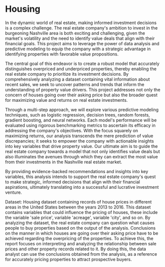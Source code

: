 # Housing
In the dynamic world of real estate, making informed investment decisions is a complex challenge. The real estate company's ambition to invest in the burgeoning Nashville area is both exciting and challenging, given the market's volatility and the need to identify value deals that align with their financial goals. This project aims to leverage the power of data analysis and predictive modeling to equip the company with a strategic advantage in identifying properties with favorable value propositions.

The central goal of this endeavor is to create a robust model that accurately distinguishes overpriced and underpriced properties, thereby enabling the real estate company to prioritize its investment decisions. By comprehensively analyzing a dataset containing vital information about recent sales, we seek to uncover patterns and trends that inform the understanding of property value drivers. This project addresses not only the concern of houses going over their asking price but also the broader quest for maximizing value and returns on real estate investments.

Through a multi-step approach, we will explore various predictive modeling techniques, such as logistic regression, decision trees, random forests, gradient boosting, and neural networks. Each model's performance will be evaluated using rigorous benchmarking metrics to ascertain its efficacy in addressing the company's objectives. With the focus squarely on maximizing returns, our analysis transcends the mere prediction of value discrepancies; it seeks to empower the company with actionable insights into key variables that drive property value. Our ultimate aim is to guide the real estate company towards a model that not only identifies value deals but also illuminates the avenues through which they can extract the most value from their investments in the Nashville real estate market.

By providing evidence-backed recommendations and insights into key variables, this analysis intends to support the real estate company's quest to make strategic, informed decisions that align with their financial aspirations, ultimately translating into a successful and lucrative investment venture.

Dataset:
Housing dataset containing records of house prices in different areas in the United States between the years 2013 to 2016. This dataset contains variables that could influence the pricing of houses, these include the variable 'sale price', variable 'acreage', variable 'city', and so on. By analyzing the dataset, the real estate company can question what causes people to buy properties based on the output of the analysis. Conclusions on the manner in which houses are going over their asking price have to be achieved regarding the overpricing of the properties. To achieve this, the report focuses on interpreting and analyzing the relationship between sale prices and other property records related to it. By doing this, the data analyst can use the conclusions obtained from the analysis, as a reference for accurately pricing properties to attract prospective buyers.
